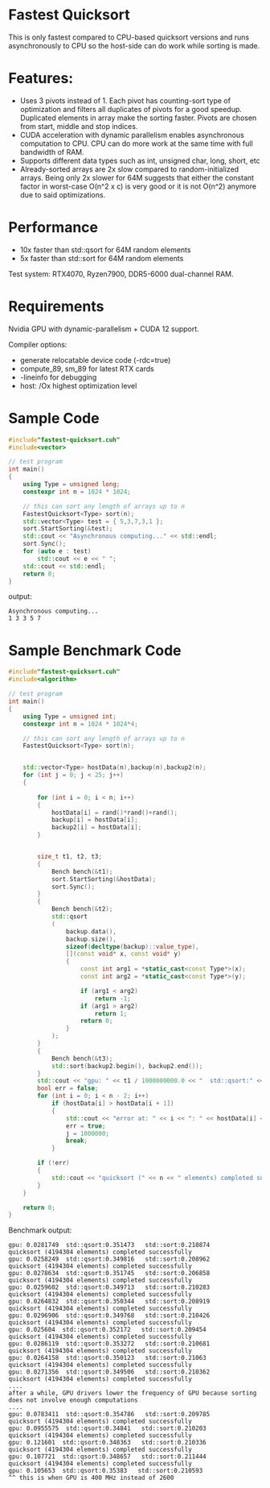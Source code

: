 # Fastest Quicksort

This is only fastest compared to CPU-based quicksort versions and runs asynchronously to CPU so the host-side can do work while sorting is made.

# Features:

- Uses 3 pivots instead of 1. Each pivot has counting-sort type of optimization and filters all duplicates of pivots for a good speedup. Duplicated elements in array make the sorting faster. Pivots are chosen from start, middle and stop indices.
- CUDA acceleration with dynamic parallelism enables asynchronous computation to CPU. CPU can do more work at the same time with full bandwidth of RAM.
- Supports different data types such as int, unsigned char, long, short, etc
- Already-sorted arrays are 2x slow compared to random-initialized arrays. Being only 2x slower for 64M suggests that either the constant factor in worst-case O(n^2 x c) is very good or it is not O(n^2) anymore due to said optimizations.

# Performance
- 10x faster than std::qsort for 64M random elements
- 5x faster than std::sort for 64M random elements

Test system: RTX4070, Ryzen7900, DDR5-6000 dual-channel RAM.


# Requirements

Nvidia GPU with dynamic-parallelism + CUDA 12 support. 

Compiler options: 

- generate relocatable device code (-rdc=true)
- compute_89, sm_89 for latest RTX cards
- -lineinfo for debugging
- host: /Ox highest optimization level

# Sample Code

```C++
#include"fastest-quicksort.cuh"
#include<vector>

// test program
int main()
{
    using Type = unsigned long;
    constexpr int n = 1024 * 1024;

    // this can sort any length of arrays up to n
    FastestQuicksort<Type> sort(n);
    std::vector<Type> test = { 5,3,7,3,1 };
    sort.StartSorting(&test);
    std::cout << "Asynchronous computing..." << std::endl;
    sort.Sync();
    for (auto e : test)
        std::cout << e << " ";
    std::cout << std::endl;
    return 0;
}
```

output:
```
Asynchronous computing...
1 3 3 5 7
```

# Sample Benchmark Code

```C++
#include"fastest-quicksort.cuh"
#include<algorithm>

// test program
int main()
{
    using Type = unsigned int;
    constexpr int n = 1024 * 1024*4;

    // this can sort any length of arrays up to n
    FastestQuicksort<Type> sort(n);


    std::vector<Type> hostData(n),backup(n),backup2(n);
    for (int j = 0; j < 25; j++)
    {
 
        for (int i = 0; i < n; i++)
        {
            hostData[i] = rand()*rand()+rand();
            backup[i] = hostData[i];
            backup2[i] = hostData[i];
        }


        size_t t1, t2, t3;
        {
            Bench bench(&t1);
            sort.StartSorting(&hostData);
            sort.Sync();
        }
        {
            Bench bench(&t2);
            std::qsort
            (
                backup.data(),
                backup.size(),
                sizeof(decltype(backup)::value_type),
                [](const void* x, const void* y)
                {
                    const int arg1 = *static_cast<const Type*>(x);
                    const int arg2 = *static_cast<const Type*>(y);

                    if (arg1 < arg2)
                        return -1;
                    if (arg1 > arg2)
                        return 1;
                    return 0;
                }
            );
        }
        {
            Bench bench(&t3);
            std::sort(backup2.begin(), backup2.end());
        }
        std::cout << "gpu: " << t1 / 1000000000.0 << "  std::qsort:" << t2 / 1000000000.0 << "   std::sort:" << t3 / 1000000000.0 << std::endl;
        bool err = false;
        for (int i = 0; i < n - 2; i++)
            if (hostData[i] > hostData[i + 1])
            {
                std::cout << "error at: " << i << ": " << hostData[i] << " " << hostData[i + 1] << " " << hostData[i + 2] << std::endl;
                err = true;
                j = 1000000;
                break;
            }

        if (!err)
        {
            std::cout << "quicksort (" << n << " elements) completed successfully " << std::endl;
        }
    }

    return 0;
}
```


Benchmark output:
```
gpu: 0.0281749  std::qsort:0.351473   std::sort:0.210874
quicksort (4194304 elements) completed successfully
gpu: 0.0258249  std::qsort:0.349816   std::sort:0.208962
quicksort (4194304 elements) completed successfully
gpu: 0.0278634  std::qsort:0.351745   std::sort:0.206858
quicksort (4194304 elements) completed successfully
gpu: 0.0259602  std::qsort:0.349713   std::sort:0.210283
quicksort (4194304 elements) completed successfully
gpu: 0.0264832  std::qsort:0.350344   std::sort:0.208919
quicksort (4194304 elements) completed successfully
gpu: 0.0296906  std::qsort:0.349768   std::sort:0.210426
quicksort (4194304 elements) completed successfully
gpu: 0.025604  std::qsort:0.352172   std::sort:0.209454
quicksort (4194304 elements) completed successfully
gpu: 0.0286119  std::qsort:0.353272   std::sort:0.210681
quicksort (4194304 elements) completed successfully
gpu: 0.0264158  std::qsort:0.350123   std::sort:0.21063
quicksort (4194304 elements) completed successfully
gpu: 0.0271356  std::qsort:0.349506   std::sort:0.210362
quicksort (4194304 elements) completed successfully
....
after a while, GPU drivers lower the frequency of GPU because sorting does not involve enough computations
....
gpu: 0.0783411  std::qsort:0.354786   std::sort:0.209785
quicksort (4194304 elements) completed successfully
gpu: 0.0955575  std::qsort:0.34841   std::sort:0.210203
quicksort (4194304 elements) completed successfully
gpu: 0.121601  std::qsort:0.348363   std::sort:0.210336
quicksort (4194304 elements) completed successfully
gpu: 0.107721  std::qsort:0.348657   std::sort:0.211444
quicksort (4194304 elements) completed successfully
gpu: 0.105653  std::qsort:0.35383   std::sort:0.210593
^^ this is when GPU is 400 MHz instead of 2600
```
